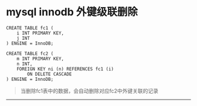 # mysql innodb 外键级联删除  
  
    CREATE TABLE fc1 (
        i INT PRIMARY KEY,
        j INT
    ) ENGINE = InnoDB;

    CREATE TABLE fc2 (
        m INT PRIMARY KEY,
        n INT,
        FOREIGN KEY ni (n) REFERENCES fc1 (i)
            ON DELETE CASCADE
    ) ENGINE = InnoDB;
  
  
 > 当删除fc1表中的数据，会自动删除对应fc2中外键关联的记录 
  ---
